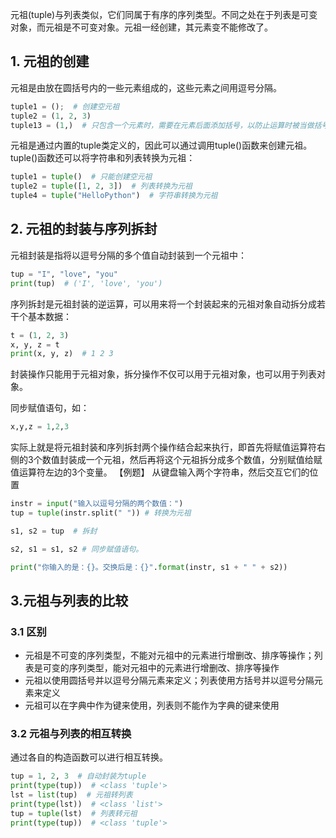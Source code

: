 元祖(tuple)与列表类似，它们同属于有序的序列类型。不同之处在于列表是可变对象，而元祖是不可变对象。元祖一经创建，其元素变不能修改了。

## 1. 元祖的创建
元祖是由放在圆括号内的一些元素组成的，这些元素之间用逗号分隔。
```python
tuple1 = ();  # 创建空元祖
tuple2 = (1, 2, 3)
tuple13 = (1,)  # 只包含一个元素时，需要在元素后面添加括号，以防止运算时被当做括号
```
元祖是通过内置的tuple类定义的，因此可以通过调用tuple()函数来创建元祖。tuple()函数还可以将字符串和列表转换为元祖：

```python
tuple1 = tuple()  # 只能创建空元祖
tuple2 = tuple([1, 2, 3])  # 列表转换为元祖
tuple4 = tuple("HelloPython")  # 字符串转换为元祖
```
## 2. 元祖的封装与序列拆封

元祖封装是指将以逗号分隔的多个值自动封装到一个元祖中：
```python
tup = "I", "love", "you"
print(tup)  # ('I', 'love', 'you')
```
序列拆封是元祖封装的逆运算，可以用来将一个封装起来的元祖对象自动拆分成若干个基本数据：
```python
t = (1, 2, 3)
x, y, z = t
print(x, y, z)  # 1 2 3
```
封装操作只能用于元祖对象，拆分操作不仅可以用于元祖对象，也可以用于列表对象。

同步赋值语句，如：
```python
x,y,z = 1,2,3
```
实际上就是将元祖封装和序列拆封两个操作结合起来执行，即首先将赋值运算符右侧的3个数值封装成一个元祖，然后再将这个元祖拆分成多个数值，分别赋值给赋值运算符左边的3个变量。
【例题】 从键盘输入两个字符串，然后交互它们的位置
```python
instr = input("输入以逗号分隔的两个数值：")
tup = tuple(instr.split(" ")) # 转换为元祖

s1, s2 = tup  # 拆封

s2, s1 = s1, s2 # 同步赋值语句。

print("你输入的是：{}。交换后是：{}".format(instr, s1 + " " + s2))

```

## 3.元祖与列表的比较

### 3.1 区别
- 元祖是不可变的序列类型，不能对元祖中的元素进行增删改、排序等操作；列表是可变的序列类型，能对元祖中的元素进行增删改、排序等操作
- 元祖以使用圆括号并以逗号分隔元素来定义；列表使用方括号并以逗号分隔元素来定义
- 元祖可以在字典中作为键来使用，列表则不能作为字典的键来使用

### 3.2 元祖与列表的相互转换

通过各自的构造函数可以进行相互转换。
```python
tup = 1, 2, 3  # 自动封装为tuple
print(type(tup))  # <class 'tuple'>  
lst = list(tup)  # 元祖转列表
print(type(lst))  # <class 'list'>
tup = tuple(lst)  # 列表转元祖
print(type(tup))  # <class 'tuple'>
```
